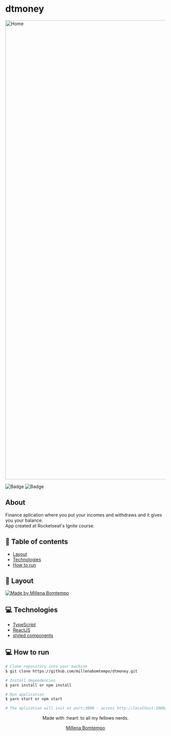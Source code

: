 # dtmoney
<img width="1440" alt="Home" src="https://user-images.githubusercontent.com/47898033/179366778-93cb2f59-6d05-444a-8f3b-8a53fdd28bbd.png">

![Badge](https://img.shields.io/badge/since-2021-blue?style=flat-square)
![Badge](https://img.shields.io/badge/status-finalizado-green?style=flat-square)

## About

Finance aplication where you put your incomes and withdraws and it gives you your balance.  
App created at Rocketseat's Ignite course.

## :pushpin: Table of contents

- [Layout](#art-layout)
- [Technologies](#computer-technologies)
- [How to run](#construction_worker-how-to-run)

## :art: Layout

<a href="https://www.figma.com/file/0xmu9mj2TJYoIOubBFWsk5/dtmoney-Ignite-(Copy)?node-id=0%3A1">
  <img alt="Made by Millena Bomtempo" src="https://img.shields.io/badge/layout-figma-green?style=flat-square">
</a>

## :computer: Technologies
- [TypeScript](https://www.typescriptlang.org/)
- [ReactJS](https://pt-br.reactjs.org/)
- [styled components](https://styled-components.com/)

## :computer: How to run

```bash
# Clone repository into your machine
$ git clone https://github.com/millenabomtempo/dtmoney.git

# Install dependencies
$ yarn install or npm install

# Run application
$ yarn start or npm start

# The aplication will init at port:3000 - access http://localhost:3000/
```

<p align="center"> Made with :heart: to all my fellows nerds.</p>
<p align="center"><a href="https://github.com/millenabomtempo">Millena Bomtempo</a></p>
